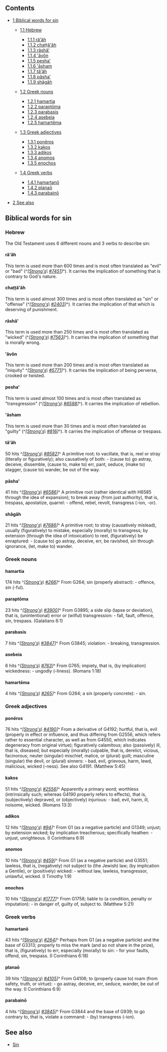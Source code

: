 
## Contents

-   [1 Biblical words for sin](#Biblical_words_for_sin)
    -   [1.1 Hebrew](#Hebrew)
        -   [1.1.1 râ‛âh](#r.C3.A2.E2.80.9B.C3.A2h)
        -   [1.1.2 chaṭṭâ'âh](#cha.E1.B9.AD.E1.B9.AD.C3.A2.27.C3.A2h)
        -   [1.1.3 râshâ‛](#r.C3.A2sh.C3.A2.E2.80.9B)
        -   [1.1.4 ‛âvôn](#.E2.80.9B.C3.A2v.C3.B4n)
        -   [1.1.5 pesha‛](#pesha.E2.80.9B)
        -   [1.1.6 'âsham](#.27.C3.A2sham)
        -   [1.1.7 tâ‛âh](#t.C3.A2.E2.80.9B.C3.A2h)
        -   [1.1.8 pâsha‛](#p.C3.A2sha.E2.80.9B)
        -   [1.1.9 shâgâh](#sh.C3.A2g.C3.A2h)

    -   [1.2 Greek nouns](#Greek_nouns)
        -   [1.2.1 hamartia](#hamartia)
        -   [1.2.2 paraptōma](#parapt.C5.8Dma)
        -   [1.2.3 parabasis](#parabasis)
        -   [1.2.4 asebeia](#asebeia)
        -   [1.2.5 hamartēma](#hamart.C4.93ma)

    -   [1.3 Greek adjectives](#Greek_adjectives)
        -   [1.3.1 ponēros](#pon.C4.93ros)
        -   [1.3.2 kakos](#kakos)
        -   [1.3.3 adikos](#adikos)
        -   [1.3.4 anomos](#anomos)
        -   [1.3.5 enochos](#enochos)

    -   [1.4 Greek verbs](#Greek_verbs)
        -   [1.4.1 hamartanō](#hamartan.C5.8D)
        -   [1.4.2 planaō](#plana.C5.8D)
        -   [1.4.3 parabainō](#parabain.C5.8D)


-   [2 See also](#See_also)

## Biblical words for sin

### Hebrew

The Old Testament uses 6 different nouns and 3 verbs to describe
sin:

#### râ‛âh

This term is used more than 600 times and is most often translated
as "evil" or "bad"
(^*[[Strong's](Strong's_Concordance\ "Strong's\ Concordance")\ [\#7451](http://www.biblestudytools.net/Lexicons/Hebrew/heb.cgi?number=7451&version=nas)]*^).
It carries the implication of something that is contrary to God's
nature.

#### chaṭṭâ'âh

This term is used almost 300 times and is most often translated as
"sin" or "offense"
(^*[[Strong's](Strong's_Concordance\ "Strong's\ Concordance")\ [\#2403](http://www.biblestudytools.net/Lexicons/Hebrew/heb.cgi?number=2403&version=nas)]*^).
It carries the implication of that which is deserving of
punishment.

#### râshâ‛

This term is used more than 250 times and is most often translated
as "wicked"
(^*[[Strong's](Strong's_Concordance\ "Strong's\ Concordance")\ [\#7563](http://www.biblestudytools.net/Lexicons/Hebrew/heb.cgi?number=7563&version=nas)]*^).
It carries the implication of something that is morally wrong.

#### ‛âvôn

This term is used more than 200 times and is most often translated
as "iniquity"
^*[[Strong's](Strong's_Concordance\ "Strong's\ Concordance")\ [\#5771](http://www.biblestudytools.net/Lexicons/Hebrew/heb.cgi?number=5771&version=nas)]*^).
It carries the implication of being perverse, crooked or twisted.

#### pesha‛

This term is used almost 100 times and is most often translated as
"transgression"
(^*[[Strong's](Strong's_Concordance\ "Strong's\ Concordance")\ [\#6588](http://www.biblestudytools.net/Lexicons/Hebrew/heb.cgi?number=6588&version=nas)]*^).
It carries the implication of rebellion.

#### 'âsham

This term is used more than 30 times and is most often translated
as "guilty"
(^*[[Strong's](Strong's_Concordance\ "Strong's\ Concordance")\ [\#816](http://www.biblestudytools.net/Lexicons/Hebrew/heb.cgi?number=816&version=nas)]*^).
It carries the implication of offense or trespass.

#### tâ‛âh

50 hits
^*[[Strong's](Strong's_Concordance\ "Strong's\ Concordance")\ [\#8582](http://www.biblestudytools.net/Lexicons/Hebrew/heb.cgi?number=8582&version=nas)]*^
A primitive root; to vacillate, that is, reel or stray (literally
or figuratively); also causatively of both: - (cause to) go astray,
deceive, dissemble, (cause to, make to) err, pant, seduce, (make
to) stagger, (cause to) wander, be out of the way.

#### pâsha‛

41 hits
^*[[Strong's](Strong's_Concordance\ "Strong's\ Concordance")\ [\#6586](http://www.biblestudytools.net/Lexicons/Hebrew/heb.cgi?number=6586&version=nas)]*^
A primitive root (rather identical with H6585 through the idea of
expansion); to break away (from just authority), that is, trespass,
apostatize, quarrel: - offend, rebel, revolt, transgress (-ion,
-or).

#### shâgâh

21 hits
^*[[Strong's](Strong's_Concordance\ "Strong's\ Concordance")\ [\#7686](http://www.biblestudytools.net/Lexicons/Hebrew/heb.cgi?number=7686&version=nas)]*^
A primitive root; to stray (causatively mislead), usually
(figuratively) to mistake, especially (morally) to transgress; by
extension (through the idea of intoxication) to reel,
(figuratively) be enraptured: - (cause to) go astray, deceive, err,
be ravished, sin through ignorance, (let, make to) wander.

### Greek nouns

#### hamartia

174 hits
^*[[Strong's](Strong's_Concordance\ "Strong's\ Concordance")\ [\#266](http://www.biblestudytools.net/Lexicons/Greek/grk.cgi?number=266&version=nas)]*^
From G264; sin (properly abstract): - offence, sin (-ful).

#### paraptōma

23 hits
^*[[Strong's](Strong's_Concordance\ "Strong's\ Concordance")\ [\#3900](http://www.biblestudytools.net/Lexicons/Greek/grk.cgi?number=3900&version=nas)]*^
From G3895; a side slip (lapse or deviation), that is,
(unintentional) error or (wilful) transgression: - fall, fault,
offence, sin, trespass. (Galatians 6:1)

#### parabasis

7 hits
^*[[Strong's](Strong's_Concordance\ "Strong's\ Concordance")\ [\#3847](http://www.biblestudytools.net/Lexicons/Greek/grk.cgi?number=3847&version=nas)]*^
From G3845; violation: - breaking, transgression.

#### asebeia

6 hits
^*[[Strong's](Strong's_Concordance\ "Strong's\ Concordance")\ [\#763](http://www.biblestudytools.net/Lexicons/Greek/grk.cgi?number=763&version=nas)]*^
From G765; impiety, that is, (by implication) wickedness: - ungodly
(-liness). (Romans 1:18)

#### hamartēma

4 hits
^*[[Strong's](Strong's_Concordance\ "Strong's\ Concordance")\ [\#265](http://www.biblestudytools.net/Lexicons/Greek/grk.cgi?number=265&version=nas)]*^
From G264; a sin (properly concrete): - sin.

### Greek adjectives

#### ponēros

76 hits
^*[[Strong's](Strong's_Concordance\ "Strong's\ Concordance")\ [\#4190](http://www.biblestudytools.net/Lexicons/Greek/grk.cgi?number=4190&version=nas)]*^
From a derivative of G4192; hurtful, that is, evil (properly in
effect or influence, and thus differing from G2556, which refers
rather to essential character, as well as from G4550, which
indicates degeneracy from original virtue); figuratively
calamitous; also (passively) ill, that is, diseased; but especially
(morally) culpable, that is, derelict, vicious, facinorous; neuter
(singular) mischief, malice, or (plural) guilt; masculine
(singular) the devil, or (plural) sinners: - bad, evil, grievous,
harm, lewd, malicious, wicked (-ness). See also G4191. (Matthew
5:45)

#### kakos

51 hits
^*[[Strong's](Strong's_Concordance\ "Strong's\ Concordance")\ [\#2556](http://www.biblestudytools.net/Lexicons/Greek/grk.cgi?number=2556&version=nas)]*^
Apparently a primary word; worthless (intrinsically such; whereas
G4190 properly refers to effects), that is, (subjectively)
depraved, or (objectively) injurious: - bad, evil, harm, ill,
noisome, wicked. (Romans 13:3)

#### adikos

12 hits
^*[[Strong's](Strong's_Concordance\ "Strong's\ Concordance")\ [\#94](http://www.biblestudytools.net/Lexicons/Greek/grk.cgi?number=94&version=nas)]*^
From G1 (as a negative particle) and G1349; unjust; by extension
wicked; by implication treacherous; specifically heathen: - unjust,
unrighteous. (I Corinthians 6:9)

#### anomos

10 hits
^*[[Strong's](Strong's_Concordance\ "Strong's\ Concordance")\ [\#459](http://www.biblestudytools.net/Lexicons/Greek/grk.cgi?number=459&version=nas)]*^
From G1 (as a negative particle) and G3551; lawless, that is,
(negatively) not subject to (the Jewish) law; (by implication a
Gentile), or (positively) wicked: - without law, lawless,
transgressor, unlawful, wicked. (I Timothy 1:9)

#### enochos

10 hits
^*[[Strong's](Strong's_Concordance\ "Strong's\ Concordance")\ [\#1777](http://www.biblestudytools.net/Lexicons/Greek/grk.cgi?number=1777&version=nas)]*^
From G1758; liable to (a condition, penalty or imputation): - in
danger of, guilty of, subject to. (Matthew 5:21)

### Greek verbs

#### hamartanō

43 hits
^*[[Strong's](Strong's_Concordance\ "Strong's\ Concordance")\ [\#264](http://www.biblestudytools.net/Lexicons/Greek/grk.cgi?number=264&version=nas)]*^
Perhaps from G1 (as a negative particle) and the base of G3313;
properly to miss the mark (and so not share in the prize), that is,
(figuratively) to err, especially (morally) to sin: - for your
faults, offend, sin, trespass. (I Corinthians 6:18)

#### planaō

39 hits
^*[[Strong's](Strong's_Concordance\ "Strong's\ Concordance")\ [\#4105](http://www.biblestudytools.net/Lexicons/Greek/grk.cgi?number=4105&version=nas)]*^
From G4106; to (properly cause to) roam (from safety, truth, or
virtue): - go astray, deceive, err, seduce, wander, be out of the
way. (I Corinthians 6:9)

#### parabainō

4 hits
^*[[Strong's](Strong's_Concordance\ "Strong's\ Concordance")\ [\#3845](http://www.biblestudytools.net/Lexicons/Greek/grk.cgi?number=3845&version=nas)]*^
From G3844 and the base of G939; to go contrary to, that is,
violate a command: - (by) transgress (-ion).

## See also

-   [Sin](Sin "Sin")



